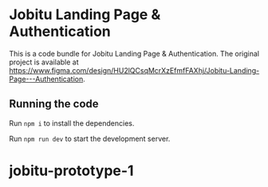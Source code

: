
  # Jobitu Landing Page & Authentication

  This is a code bundle for Jobitu Landing Page & Authentication. The original project is available at https://www.figma.com/design/HU2lQCsqMcrXzEfmfFAXhj/Jobitu-Landing-Page---Authentication.

  ## Running the code

  Run `npm i` to install the dependencies.

  Run `npm run dev` to start the development server.
  # jobitu-prototype-1
